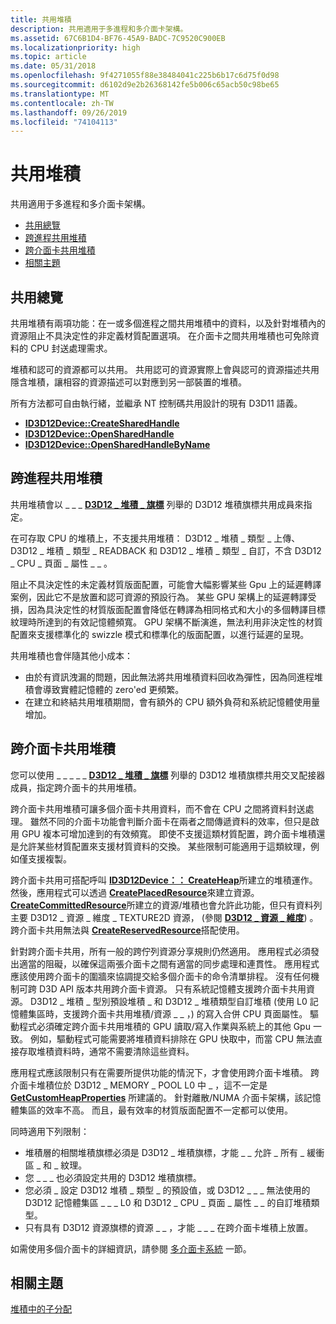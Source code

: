 ```yaml
---
title: 共用堆積
description: 共用適用于多進程和多介面卡架構。
ms.assetid: 67C6B1D4-BF76-45A9-BADC-7C9520C900EB
ms.localizationpriority: high
ms.topic: article
ms.date: 05/31/2018
ms.openlocfilehash: 9f4271055f88e38484041c225b6b17c6d75f0d98
ms.sourcegitcommit: d6102d9e2b26368142fe5b006c65acb50c98be65
ms.translationtype: MT
ms.contentlocale: zh-TW
ms.lasthandoff: 09/26/2019
ms.locfileid: "74104113"
---
```

# <a name="shared-heaps"></a>共用堆積

共用適用于多進程和多介面卡架構。

-   [共用總覽](#sharing-overview)
-   [跨進程共用堆積](#sharing-heaps-across-processes)
-   [跨介面卡共用堆積](#sharing-heaps-across-adapters)
-   [相關主題](#related-topics)

## <a name="sharing-overview"></a>共用總覽

共用堆積有兩項功能：在一或多個進程之間共用堆積中的資料，以及針對堆積內的資源阻止不具決定性的非定義材質配置選項。 在介面卡之間共用堆積也可免除資料的 CPU 封送處理需求。

堆積和認可的資源都可以共用。 共用認可的資源實際上會與認可的資源描述共用隱含堆積，讓相容的資源描述可以對應到另一部裝置的堆積。

所有方法都可自由執行緒，並繼承 NT 控制碼共用設計的現有 D3D11 語義。

-   [**ID3D12Device::CreateSharedHandle**](/windows/win32/api/d3d12/nf-d3d12-id3d12device-createsharedhandle)
-   [**ID3D12Device::OpenSharedHandle**](/windows/win32/api/d3d12/nf-d3d12-id3d12device-opensharedhandle)
-   [**ID3D12Device::OpenSharedHandleByName**](/windows/win32/api/d3d12/nf-d3d12-id3d12device-opensharedhandlebyname)

## <a name="sharing-heaps-across-processes"></a>跨進程共用堆積

共用堆積會以 \_ \_ \_ [**D3D12 \_ 堆積 \_ 旗標**](/windows/win32/api/d3d12/ne-d3d12-d3d12_heap_flags) 列舉的 D3D12 堆積旗標共用成員來指定。

在可存取 CPU 的堆積上，不支援共用堆積： D3D12 \_ 堆積 \_ 類型 \_ 上傳、D3D12 \_ 堆積 \_ 類型 \_ READBACK 和 D3D12 \_ 堆積 \_ 類型 \_ 自訂，不含 D3D12 \_ CPU \_ 頁面 \_ 屬性 \_ \_ 。

阻止不具決定性的未定義材質版面配置，可能會大幅影響某些 Gpu 上的延遲轉譯案例，因此它不是放置和認可資源的預設行為。 某些 GPU 架構上的延遲轉譯受損，因為具決定性的材質版面配置會降低在轉譯為相同格式和大小的多個轉譯目標紋理時所達到的有效記憶體頻寬。 GPU 架構不斷演進，無法利用非決定性的材質配置來支援標準化的 swizzle 模式和標準化的版面配置，以進行延遲的呈現。

共用堆積也會伴隨其他小成本：

-   由於有資訊洩漏的問題，因此無法將共用堆積資料回收為彈性，因為同進程堆積會導致實體記憶體的 zero'ed 更頻繁。
-   在建立和終結共用堆積期間，會有額外的 CPU 額外負荷和系統記憶體使用量增加。

## <a name="sharing-heaps-across-adapters"></a>跨介面卡共用堆積

您可以使用 \_ \_ \_ \_ \_ [**D3D12 \_ 堆積 \_ 旗標**](/windows/win32/api/d3d12/ne-d3d12-d3d12_heap_flags) 列舉的 D3D12 堆積旗標共用交叉配接器成員，指定跨介面卡的共用堆積。

跨介面卡共用堆積可讓多個介面卡共用資料，而不會在 CPU 之間將資料封送處理。 雖然不同的介面卡功能會判斷介面卡在兩者之間傳遞資料的效率，但只是啟用 GPU 複本可增加達到的有效頻寬。 即使不支援這類材質配置，跨介面卡堆積還是允許某些材質配置來支援材質資料的交換。 某些限制可能適用于這類紋理，例如僅支援複製。

跨介面卡共用可搭配呼叫 [**ID3D12Device：： CreateHeap**](/windows/win32/api/d3d12/nf-d3d12-id3d12device-createheap)所建立的堆積運作。 然後，應用程式可以透過 [**CreatePlacedResource**](/windows/win32/api/d3d12/nf-d3d12-id3d12device-createplacedresource)來建立資源。 [**CreateCommittedResource**](/windows/win32/api/d3d12/nf-d3d12-id3d12device-createcommittedresource)所建立的資源/堆積也會允許此功能，但只有資料列主要 D3D12 \_ 資源 \_ 維度 \_ TEXTURE2D 資源， (參閱 [**D3D12 \_ 資源 \_ 維度**](/windows/win32/api/d3d12/ne-d3d12-d3d12_resource_dimension)) 。 跨介面卡共用無法與 [**CreateReservedResource**](/windows/win32/api/d3d12/nf-d3d12-id3d12device-createreservedresource)搭配使用。

針對跨介面卡共用，所有一般的跨佇列資源分享規則仍然適用。 應用程式必須發出適當的阻礙，以確保這兩張介面卡之間有適當的同步處理和連貫性。 應用程式應該使用跨介面卡的圍牆來協調提交給多個介面卡的命令清單排程。 沒有任何機制可跨 D3D API 版本共用跨介面卡資源。 只有系統記憶體支援跨介面卡共用資源。 D3D12 \_ 堆積 \_ 型別預設堆積 \_ 和 D3D12 \_ 堆積類型自訂堆積 (使用 L0 記憶體集區時，支援跨介面卡共用堆積/資源 \_ \_ ，) 的寫入合併 CPU 頁面屬性。 驅動程式必須確定跨介面卡共用堆積的 GPU 讀取/寫入作業與系統上的其他 Gpu 一致。 例如，驅動程式可能需要將堆積資料排除在 GPU 快取中，而當 CPU 無法直接存取堆積資料時，通常不需要清除這些資料。

應用程式應該限制只有在需要所提供功能的情況下，才會使用跨介面卡堆積。 跨介面卡堆積位於 D3D12 \_ MEMORY \_ POOL L0 中 \_ ，這不一定是 [**GetCustomHeapProperties**](/windows/win32/api/d3d12/nf-d3d12-id3d12device-getcustomheapproperties) 所建議的。 針對離散/NUMA 介面卡架構，該記憶體集區的效率不高。 而且，最有效率的材質版面配置不一定都可以使用。

同時適用下列限制：

-   堆積層的相關堆積旗標必須是 D3D12 \_ 堆積旗標，才能 \_ \_ 允許 \_ 所有 \_ 緩衝區 \_ 和 \_ 紋理。
-   您 \_ \_ \_ 也必須設定共用的 D3D12 堆積旗標。
-   您必須 \_ 設定 D3D12 堆積 \_ 類型 \_ 的預設值，或 D3D12 \_ \_ \_ 無法使用的 D3D12 記憶體集區 \_ \_ \_ L0 和 D3D12 \_ CPU \_ 頁面 \_ 屬性 \_ \_ 的自訂堆積類型。
-   只有具有 D3D12 資源旗標的資源 \_ \_ ，才能 \_ \_ \_ 在跨介面卡堆積上放置。

如需使用多個介面卡的詳細資訊，請參閱 [多介面卡系統](multi-engine.md) 一節。

## <a name="related-topics"></a>相關主題

<dl> <dt>

[堆積中的子分配](suballocation-within-heaps.md)
</dt> </dl>

 

 




